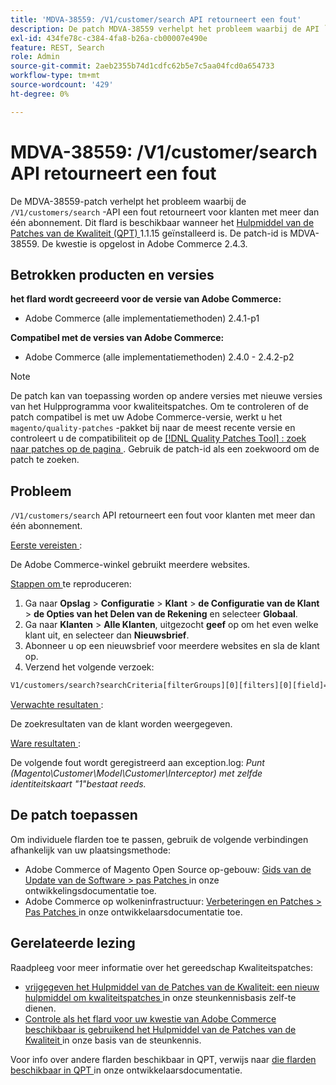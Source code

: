 ```yaml
---
title: 'MDVA-38559: /V1/customer/search API retourneert een fout'
description: De patch MDVA-38559 verhelpt het probleem waarbij de API `/V1/customer/search` een fout retourneert voor klanten met meer dan één abonnement. Deze patch is beschikbaar wanneer [Quality Patches Tool (QPT)] (/help/announcements/adobe-commerce-announcements/magento-quality-patches-released-new-tool-to-self-serve-quality-patches.md) 1.1.15 is geïnstalleerd. De patch-id is MDVA-38559. De kwestie is opgelost in Adobe Commerce 2.4.3.
exl-id: 434fe78c-c384-4fa8-b26a-cb00007e490e
feature: REST, Search
role: Admin
source-git-commit: 2aeb2355b74d1cdfc62b5e7c5aa04fcd0a654733
workflow-type: tm+mt
source-wordcount: '429'
ht-degree: 0%

---
```


# MDVA-38559: /V1/customer/search API retourneert een fout

De MDVA-38559-patch verhelpt het probleem waarbij de `/V1/customers/search` -API een fout retourneert voor klanten met meer dan één abonnement. Dit flard is beschikbaar wanneer het [ Hulpmiddel van de Patches van de Kwaliteit (QPT) ](/help/announcements/adobe-commerce-announcements/magento-quality-patches-released-new-tool-to-self-serve-quality-patches.md) 1.1.15 geïnstalleerd is. De patch-id is MDVA-38559. De kwestie is opgelost in Adobe Commerce 2.4.3.

## Betrokken producten en versies

**het flard wordt gecreeerd voor de versie van Adobe Commerce:**

* Adobe Commerce (alle implementatiemethoden) 2.4.1-p1

**Compatibel met de versies van Adobe Commerce:**

* Adobe Commerce (alle implementatiemethoden) 2.4.0 - 2.4.2-p2

>[!NOTE]
>
>De patch kan van toepassing worden op andere versies met nieuwe versies van het Hulpprogramma voor kwaliteitspatches. Om te controleren of de patch compatibel is met uw Adobe Commerce-versie, werkt u het `magento/quality-patches` -pakket bij naar de meest recente versie en controleert u de compatibiliteit op de [[!DNL Quality Patches Tool] : zoek naar patches op de pagina ](https://experienceleague.adobe.com/tools/commerce-quality-patches/index.html) . Gebruik de patch-id als een zoekwoord om de patch te zoeken.

## Probleem

`/V1/customers/search` API retourneert een fout voor klanten met meer dan één abonnement.

<u> Eerste vereisten </u>:

De Adobe Commerce-winkel gebruikt meerdere websites.

<u> Stappen om </u> te reproduceren:

1. Ga naar **Opslag** > **Configuratie** > **Klant** > **de Configuratie van de Klant** > **de Opties van het Delen van de Rekening** en selecteer **Globaal**.
1. Ga naar **Klanten** > **Alle Klanten**, uitgezocht **geef** op om het even welke klant uit, en selecteer dan **Nieuwsbrief**.
1. Abonneer u op een nieuwsbrief voor meerdere websites en sla de klant op.
1. Verzend het volgende verzoek:

```REST API
V1/customers/search?searchCriteria[filterGroups][0][filters][0][field]=email&searchCriteria[filterGroups][0][filters][0][value]=test@example.com&searchCriteria[filterGroups][0][filters][0][conditionType]=eq
```

<u> Verwachte resultaten </u>:

De zoekresultaten van de klant worden weergegeven.

<u> Ware resultaten </u>:

De volgende fout wordt geregistreerd aan exception.log: *Punt (Magento\Customer\Model\Customer\Interceptor) met zelfde identiteitskaart &quot;1&quot;bestaat reeds.*

## De patch toepassen

Om individuele flarden toe te passen, gebruik de volgende verbindingen afhankelijk van uw plaatsingsmethode:

* Adobe Commerce of Magento Open Source op-gebouw: [ Gids van de Update van de Software > pas Patches ](https://experienceleague.adobe.com/en/docs/commerce-operations/tools/quality-patches-tool/usage) in onze ontwikkelingsdocumentatie toe.
* Adobe Commerce op wolkeninfrastructuur: [ Verbeteringen en Patches > Pas Patches ](https://experienceleague.adobe.com/en/docs/commerce-cloud-service/user-guide/develop/upgrade/apply-patches) in onze ontwikkelaarsdocumentatie toe.

## Gerelateerde lezing

Raadpleeg voor meer informatie over het gereedschap Kwaliteitspatches:

* [ vrijgegeven het Hulpmiddel van de Patches van de Kwaliteit: een nieuw hulpmiddel om kwaliteitspatches ](/help/announcements/adobe-commerce-announcements/magento-quality-patches-released-new-tool-to-self-serve-quality-patches.md) in onze steunkennisbasis zelf-te dienen.
* [ Controle als het flard voor uw kwestie van Adobe Commerce beschikbaar is gebruikend het Hulpmiddel van de Patches van de Kwaliteit ](/help/support-tools/patches-available-in-qpt-tool/check-patch-for-magento-issue-with-magento-quality-patches.md) in onze basis van de steunkennis.

Voor info over andere flarden beschikbaar in QPT, verwijs naar [ die flarden beschikbaar in QPT ](https://experienceleague.adobe.com/tools/commerce-quality-patches/index.html) in onze ontwikkelaarsdocumentatie.
